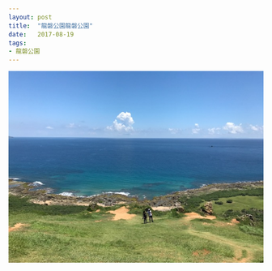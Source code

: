 ```yaml
---
layout: post
title:  "龍磐公園龍磐公園"
date:   2017-08-19
tags:
- 龍磐公園
---
```

![龍磐公園](/media/2017-08-19-龍磐公園.jpeg)